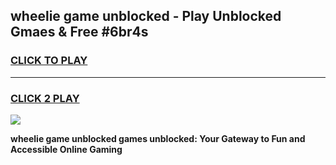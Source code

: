 
## wheelie game unblocked - Play Unblocked Gmaes & Free #6br4s
<h3>
<a href="https://news.freeplayer.one?title=wheelie_game_unblocked&ref=26F">CLICK TO PLAY</a></h3>
<hr>

<h3>
<a href="https://news.freeplayer.one?title=wheelie_game_unblocked&ref=26F">CLICK 2 PLAY</a>
  
</h3>

<a href="https://news.freeplayer.one?title=wheelie_game_unblocked&ref=26F/"><img src="https://clearcache.store/games.png"></a>


**wheelie game unblocked games unblocked: Your Gateway to Fun and Accessible Online Gaming**
